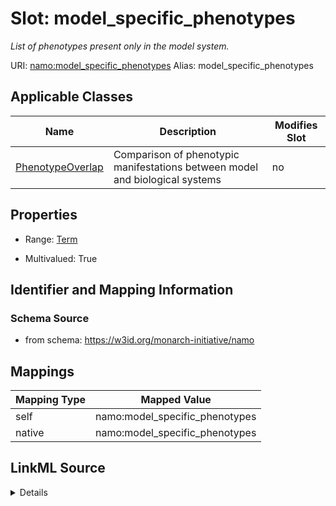 

# Slot: model_specific_phenotypes 


_List of phenotypes present only in the model system._





URI: [namo:model_specific_phenotypes](https://w3id.org/monarch-initiative/namo/model_specific_phenotypes)
Alias: model_specific_phenotypes

<!-- no inheritance hierarchy -->





## Applicable Classes

| Name | Description | Modifies Slot |
| --- | --- | --- |
| [PhenotypeOverlap](PhenotypeOverlap.md) | Comparison of phenotypic manifestations between model and biological systems |  no  |






## Properties

* Range: [Term](Term.md)

* Multivalued: True




## Identifier and Mapping Information






### Schema Source


* from schema: https://w3id.org/monarch-initiative/namo




## Mappings

| Mapping Type | Mapped Value |
| ---  | ---  |
| self | namo:model_specific_phenotypes |
| native | namo:model_specific_phenotypes |




## LinkML Source

<details>
```yaml
name: model_specific_phenotypes
description: List of phenotypes present only in the model system.
from_schema: https://w3id.org/monarch-initiative/namo
rank: 1000
alias: model_specific_phenotypes
owner: PhenotypeOverlap
domain_of:
- PhenotypeOverlap
range: Term
multivalued: true
inlined: true
inlined_as_list: true

```
</details>